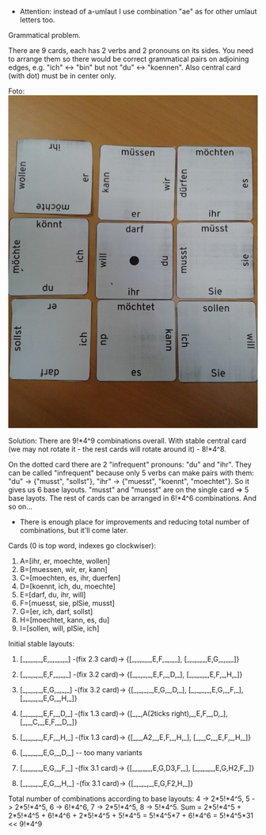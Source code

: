 * Attention: instead of a-umlaut I use combination "ae" as for other umlaut letters too.

Grammatical problem.

There are 9 cards, each has 2 verbs and 2 pronouns on its sides.
You need to arrange them so there would be correct grammatical pairs on adjoining edges, e.g. "ich" <-> "bin" but not "du" <-> "koennen".
Also central card (with dot) must be in center only.

Foto: ![Source foto](https://github.com/graukin/deutsch_karten/blob/master/src_foto.jpg)

Solution:
There are 9!\*4^9 combinations overall.
With stable central card (we may not rotate it - the rest cards will rotate around it) - 8!\*4^8.

On the dotted card there are 2 "infrequent" pronouns: "du" and "ihr". They can be called "infrequent" because only 5 verbs can make pairs with them: "du" -> {"musst", "sollst"}, "ihr" -> {"muesst", "koennt", "moechtet"}. So it gives us 6 base layouts. "musst" and "muesst" are on the single card => 5 base layots. The rest of cards can be arranged in 6!*4^6 combinations. And so on...

* There is enough place for improvements and reducing total number of combinations, but it'll come later.

Cards (0 is top word, indexes go clockwiser):

1. A=[ihr, er, moechte, wollen]
2. B=[muessen, wir, er, kann]
3. C=[moechten, es, ihr, duerfen]
4. D=[koennt, ich, du, moechte]
5. E=[darf, du, ihr, will]
6. F=[muesst, sie, plSie, musst]
7. G=[er, ich, darf, sollst]
8. H=[moechtet, kann, es, du]
9. I=[sollen, will, plSie, ich]

Initial stable layouts:

1. [\_,\_,\_,\_,E,\_,\_,\_,\_] -(fix 2.3 card)-> {[\_,\_,\_,\_,E,F,\_,\_,\_], [\_,\_,\_,\_,E,G,\_,\_,\_]}

2. [\_,\_,\_,\_,E,F,\_,\_,\_] -(fix 3.2 card)-> {[\_,\_,\_,\_,E,F,\_,D,\_], [\_,\_,\_,\_,E,F,\_,H,\_]}
3. [\_,\_,\_,\_,E,G,\_,\_,\_] -(fix 3.2 card)-> {[\_,\_,\_,\_,E,G,\_,D,\_], [\_,\_,\_,\_,E,G,\_,F,\_], [\_,\_,\_,\_,E,G,\_,H,\_]}

4. [\_,\_,\_,\_,E,F,\_,D,\_] -(fix 1.3 card)-> {[\_,\_,A(2ticks right),\_,E,F,\_,D,\_], [\_,\_,C,\_,E,F,\_,D,\_]}
5. [\_,\_,\_,\_,E,F,\_,H,\_] -(fix 1.3 card)-> {[\_,\_,A2,\_,E,F,\_,H,\_], [\_,\_,C,\_,E,F,\_,H,\_]}
6. [\_,\_,\_,\_,E,G,\_,D,\_] -- too many variants
7. [\_,\_,\_,\_,E,G,\_,F,\_] -(fix 3.1 card)-> {[\_,\_,\_,\_,E,G,D3,F,\_], [\_,\_,\_,\_,E,G,H2,F,\_]}
8. [\_,\_,\_,\_,E,G,\_,H,\_] -(fix 3.1 card)-> {[\_,\_,\_,\_,E,G,F2,H,\_]}

Total number of combinations according to base layouts: 4 -> 2\*5!\*4^5, 5 -> 2\*5!\*4^5, 6 -> 6!\*4^6, 7 -> 2\*5!\*4^5, 8 -> 5!\*4^5.
Sum = 2\*5!\*4^5 + 2\*5!\*4^5 + 6!\*4^6 + 2\*5!\*4^5 + 5!\*4^5 = 5!\*4^5\*7 + 6!\*4^6 = 5!\*4^5\*31 << 9!\*4^9
